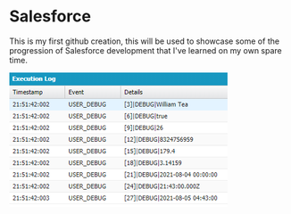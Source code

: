 # Salesforce

This is my first github creation, this will be used to showcase some of the progression of Salesforce development that I've learned on my own spare time.

<img src="images/Primative Data Types.PNG" />
